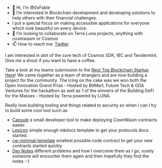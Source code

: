 - 👋 Hi, I’m @0xFable
- 👀 I’m interested in Blockchain development and developing solutions to help others with their financial challenges.
- I put a special focus on making accessible applications for everyone which look beautiful on every device.
- 💞️ I’m looking to collaborate on Terra Luna projects, anything with cosmwasm or Cosmos
- 📫 How to reach me: [Twitter](https://twitter.com/0xFab1e)

I am interested in alot of the core tech of Cosmos SDK, IBC and Tendermint. Give me a shout if you want to have a coffee.

Take a look at my teams submission to the [Next Top Blockchain Startup Here](https://devpost.com/software/white-whale)! We came together as a team of strangers and are now building a project for the community. The icing on the cake was we won both the Open Innovation Grand Prize - Hosted by BitMart, Future Tech & GDA Ventures for the hackathon as well as 1 of the winners of the Building DeFi for the Masses - Hosted by Terra powered by LUNA. 

Really love building tooling and things related to security so when I can I try to build some cool tool such as 
- [Capsule](https://github.com/0xFable/capsule) a small developer tool to make deploying CosmWasm contracts easier.
- [Lexicon](https://github.com/0xFable/lexicon) simple enough mkdocs template to get your protocols docs started.
- [cw-minimal-template](https://github.com/0xFable/cw-minimal-template) smallest possible code contract to get your new contracts started quickly
- [Dev Notes](https://github.com/0xFable/terra-dev-notes) different problems and how I overcome them as I go, surely someone will encounter them again and then hopefully they find the notes :-)

<!---
0xFable/0xFable is a ✨ special ✨ repository because its `README.md` (this file) appears on your GitHub profile.
You can click the Preview link to take a look at your changes.
--->
